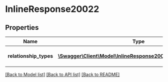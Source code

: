 # InlineResponse20022

## Properties
Name | Type | Description | Notes
------------ | ------------- | ------------- | -------------
**relationship_types** | [**\Swagger\Client\Model\InlineResponse20022RelationshipTypes[]**](InlineResponse20022RelationshipTypes.md) | List of relationship types | 

[[Back to Model list]](../README.md#documentation-for-models) [[Back to API list]](../README.md#documentation-for-api-endpoints) [[Back to README]](../README.md)


